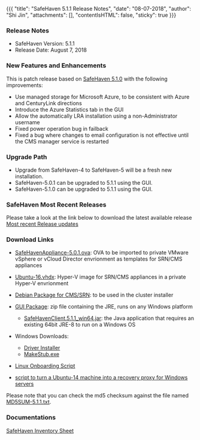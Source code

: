 {{{
  "title": "SafeHaven 5.1.1 Release Notes",
  "date": "08-07-2018",
  "author": "Shi Jin",
  "attachments": [],
  "contentIsHTML": false,
  "sticky": true
}}}

### Release Notes

- SafeHaven Version: 5.1.1
- Release Date: August 7, 2018

### New Features and Enhancements
This is patch release based on [SafeHaven 5.1.0](SafeHaven5.1.0-Release-Notes.md) with the following improvements:
- Use managed storage for Microsoft Azure, to be consistent with Azure and CenturyLink directions
- Introduce the Azure Statistics tab in the GUI
- Allow the automatically LRA installation using a non-Administrator username
- Fixed power operation bug in failback
- Fixed a bug where changes to email configuration is not effective until the CMS manager service is restarted 


### Upgrade Path
* Upgrade from SafeHaven-4 to SafeHaven-5 will be a fresh new installation.
* SafeHaven-5.0.1 can be upgraded to 5.1.1 using the GUI.
* SafeHaven-5.1.0 can be upgraded to 5.1.1 using the GUI.

### SafeHaven Most Recent Releases
Please take a look at the link below to download the latest available release  
[Most recent Release updates](../Overview/Most-Recent-SafeHaven-Release-Updates.md)

### Download Links
* [SafeHavenAppliance-5.0.1.ova](https://download.safehaven.ctl.io/SH-5.0.1/SafeHavenAppliance-5.0.1.ova): OVA to be imported to private VMware vSphere or vCloud Director envrionment as templates for SRN/CMS appliances
* [Ubuntu-16.vhdx](https://download.safehaven.ctl.io/SH-5.0.0/Ubuntu-16.vhdx): Hyper-V image for SRN/CMS appliances in a private Hyper-V envrionment
* [Debian Package for CMS/SRN](https://download.safehaven.ctl.io/SH-5.1.1/safehaven-5.1.1.deb): to be used in the cluster installer
* [GUI Package](https://download.safehaven.ctl.io/SH-5.1.1/SafeHavenConsole-5.1.1.zip): zip file containing the JRE, runs on any Windows platform
  * [SafeHavenClient.5.1.1_win64.jar](https://download.safehaven.ctl.io/SH-5.1.1/SafeHavenClient.5.1.1_win64.jar): the Java application that requires an existing 64bit JRE-8 to run on a Windows OS
* Windows Downloads:
  * [Driver Installer](https://download.safehaven.ctl.io/SH-5.1.1/safehaven_windows_driver-5.1.1.exe)
  * [MakeStub.exe](https://download.safehaven.ctl.io/SH-5.1.1/MakeStub-5.1.1.exe)

* [Linux Onboarding Script](linux-onboarding-releases.md)

* [script to turn a Ubuntu-14 machine into a recovery proxy for Windows servers](https://download.safehaven.ctl.io/SH-5.1.1/makestub_for_windows.sh)

Please note that you can check the md5 checksum against the file named [MD5SUM-5.1.1.txt](https://download.safehaven.ctl.io/SH-5.1.1/MD5SUM-5.1.1.txt).


### Documentations
[SafeHaven Inventory Sheet](https://download.safehaven.ctl.io/SH-5-Docs/SafeHaven-Inventory-Sheet-Azure.xlsm)
 
